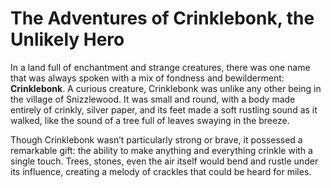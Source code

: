 
# The Adventures of Crinklebonk, the Unlikely Hero

In a land full of enchantment and strange creatures, there was one name that was always spoken with a mix of fondness and bewilderment: **Crinklebonk**. A curious creature, Crinklebonk was unlike any other being in the village of Snizzlewood. It was small and round, with a body made entirely of crinkly, silver paper, and its feet made a soft rustling sound as it walked, like the sound of a tree full of leaves swaying in the breeze.

Though Crinklebonk wasn’t particularly strong or brave, it possessed a remarkable gift: the ability to make anything and everything crinkle with a single touch. Trees, stones, even the air itself would bend and rustle under its influence, creating a melody of crackles that could be heard for miles.
